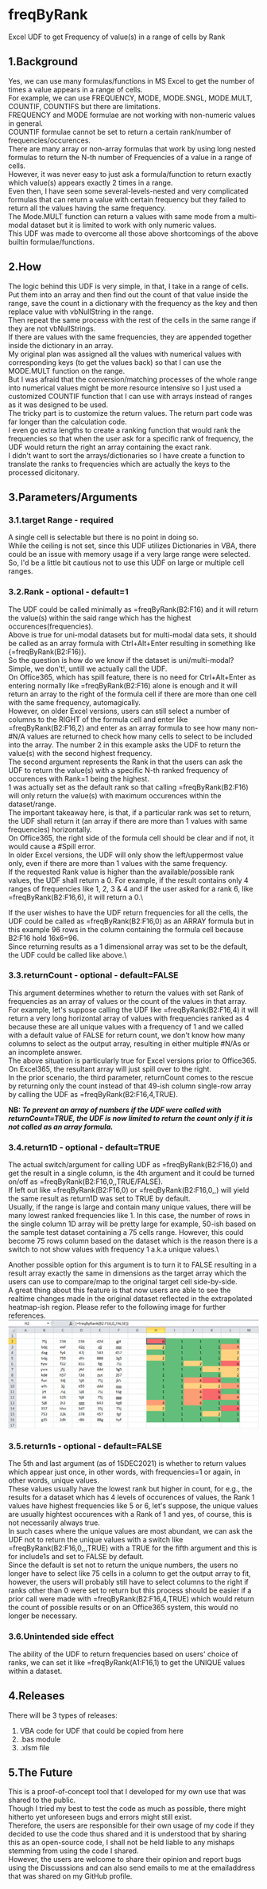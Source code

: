 # freqByRank
Excel UDF to get Frequency of value(s) in a range of cells by Rank

## 1.Background
Yes, we can use many formulas/functions in MS Excel to get the number of times a value appears in a range of cells.\
For example, we can use FREQUENCY, MODE, MODE.SNGL, MODE.MULT, COUNTIF, COUNTIFS but there are limitations.\
FREQUENCY and MODE formulae are not working with non-numeric values in general.\
COUNTIF formulae cannot be set to return a certain rank/number of frequencies/occurences.\
There are many array or non-array formulas that work by using long nested formulas to return the N-th number of Frequencies of a value in a range of cells.\
However, it was never easy to just ask a formula/function to return exactly which value(s) appears exactly 2 times in a range.\
Even then, I have seen some several-levels-nested and very complicated formulas that can return a value with certain frequency but they failed to return all the values having the same frequency.\
The Mode.MULT function can return a values with same mode from a multi-modal dataset but it is limited to work with only numeric values.\
This UDF was made to overcome all those above shortcomings of the above builtin formulae/functions.

## 2.How
The logic behind this UDF is very simple, in that, I take in a range of cells.\
Put them into an array and then find out the count of that value inside the range, save the count in a dictionary with the frequency as the key and then replace value with vbNullString in the range.\
Then repeat the same process with the rest of the cells in the same range if they are not vbNullStrings.\
If there are values with the same frequencies, they are appended together inside the dictionary in an array.\
My original plan was assigned all the values with numerical values with corresponding keys (to get the values back) so that I can use the MODE.MULT function on the range.\
But I was afraid that the conversion/matching processes of the whole range into numerical values might be more resource intensive so I just used a customized COUNTIF function that I can use with arrays instead of ranges as it was designed to be used.\
The tricky part is to customize the return values. The return part code was far longer than the calculation code.\
I even go extra lengths to create a ranking function that would rank the frequencies so that when the user ask for a specific rank of frequency, the UDF would return the right an array containing the exact rank.\
I didn't want to sort the arrays/dictionaries so I have create a function to translate the ranks to frequencies which are actually the keys to the processed dicitonary.

## 3.Parameters/Arguments
### 3.1.target Range - required
A single cell is selectable but there is no point in doing so.\
While the ceiling is not set, since this UDF utilizes Dictionaries in VBA, there could be an issue with memory usage if a very large range were selected.\
So, I'd be a little bit cautious not to use this UDF on large or multiple cell ranges.

### 3.2.Rank - optional - default=1
The UDF could be called minimally as =freqByRank(B2:F16) and it will return the value(s) within the said range which has the highest occurences(frequencies).\
Above is true for uni-modal datasets but for multi-modal data sets, it should be called as an array formula with Ctrl+Alt+Enter resulting in something like {=freqByRank(B2:F16)}.\
So the question is how do we know if the dataset is uni/multi-modal?\
Simple, we don't!, untill we actually call the UDF.\
On Office365, which has spill feature, there is no need for Ctrl+Alt+Enter as entering normally like =freqByRank(B2:F16) alone is enough and it will return an array to the right of the formula cell if there are more than one cell with the same frequency, automagically.\
However, on older Excel versions, users can still select a number of columns to the RIGHT of the formula cell and enter like =freqByRank(B2:F16,2) and enter as an array formula to see how many non-#N/A values are returned to check how many cells to select to be included into the array. The number 2 in this example asks the UDF to return the value(s) with the second highest frequency.\
The second argument represents the Rank in that the users can ask the UDF to return the value(s) with a specific N-th ranked frequency of occurences with Rank=1 being the highest.\
1 was actually set as the default rank so that calling =freqByRank(B2:F16) will only return the value(s) with maximum occurences within the dataset/range.\
The important takeaway here, is that, if a particular rank was set to return, the UDF shall return it (an array if there are more than 1 values with same frequencies) horizontally.\
On Office365, the right side of the formula cell should be clear and if not, it would cause a #Spill error.\
In older Excel versions, the UDF will only show the left/uppermost value only, even if there are more than 1 values with the same frequency.\
If the requested Rank value is higher than the available/possible rank values, the UDF shall return a 0. For example, if the result contains only 4 ranges of frequencies like 1, 2, 3 & 4 and if the user asked for a rank 6, like =freqByRank(B2:F16,6), it will return a 0.\

If the user wishes to have the UDF return frequencies for all the cells, the UDF could be called as =freqByRank(B2:F16,0) as an ARRAY formula but in this example 96 rows in the column containing the formula cell because B2:F16 hold 16x6=96.\
Since returning results as a 1 dimensional array was set to be the default, the UDF could be called like above.\

### 3.3.returnCount - optional - default=FALSE
This argument determines whether to return the values with set Rank of frequencies as an array of values or the count of the values in that array.\
For example, let's suppose calling the UDF like =freqByRank(B2:F16,4) it will return a very long horizontal array of values with frequencies ranked as 4 because these are all unique values with a frequency of 1 and we called with a default value of FALSE for return count, we don't know how many columns to select as the output array, resulting in either multiple #N/As or an incomplete answer.\
The above situation is particularly true for Excel versions prior to Office365. On Excel365, the resultant array will just spill over to the right.\
In the prior scenario, the third parameter, returnCount comes to the rescue by returning only the count instead of that 49-ish column single-row array by calling the UDF as =freqByRank(B2:F16,4,TRUE).

<b>NB: <i>To prevent an array of numbers if the UDF were called with returnCount=TRUE, the UDF is now limited to return the count only if it is not called as an array formula.</i></b>

### 3.4.return1D - optional - default=TRUE
The actual switch/argument for calling UDF as =freqByRank(B2:F16,0) and get the result in a single column, is the 4th argument and it could be turned on/off as =freqByRank(B2:F16,0,,TRUE/FALSE).\
If left out like =freqByRank(B2:F16,0) or =freqByRank(B2:F16,0,,) will yield the same result as return1D was set to TRUE by default.\
Usually, if the range is large and contain many unique values, there will be many lowest ranked frequencies like 1. In this case, the number of rows in the single column 1D array will be pretty large for example, 50-ish based on the sample test dataset containing a 75 cells range. However, this could become 75 rows column based on the dataset which is the reason there is a switch to not show values with frequency 1 a.k.a unique values.\

Another possible option for this argument is to turn it to FALSE resulting in a result array exactly the same in dimensions as the target array which the users can use to compare/map to the original target cell side-by-side.\
A great thing about this feature is that now users are able to see the realtime changes made in the original dataset reflected in the extrapolated heatmap-ish region. Please refer to the following image for further references.
![freqByRank](/images/freqByRank_ConditionalFormat.png)

### 3.5.return1s - optional - default=FALSE
The 5th and last argument (as of 15DEC2021) is whether to return values which appear just once, in other words, with frequencies=1 or again, in other words, unique values.\
These values usually have the lowest rank but higher in count, for e.g., the results for a dataset which has 4 levels of occurences of values, the Rank 1 values have highest frequencies like 5 or 6, let's suppose, the unique values are usually hightest occurences with a Rank of 1 and yes, of course, this is not necessarily always true.\
In such cases where the unique values are most abundant, we can ask the UDF not to return the unique values with a switch like =freqByRank(B2:F16,0,,,TRUE) with a TRUE for the fifth argument and this is for include1s and set to FALSE by default.\
Since the default is set not to return the unique numbers, the users no longer have to select like 75 cells in a column to get the output array to fit, however, the users will probably still have to select columns to the right if ranks other than 0 were set to return but this process should be easier if a prior call were made with =freqByRank(B2:F16,4,TRUE) which would return the count of possible results or on an Office365 system, this would no longer be necessary.

### 3.6.Unintended side effect
The ability of the UDF to return frequencies based on users' choice of ranks, we can set it like =freqByRank(A1:F16,1) to get the UNIQUE values within a dataset.

## 4.Releases
There will be 3 types of releases:
1. VBA code for UDF that could be copied from here
2. .bas module
3. .xlsm file

## 5.The Future
This is a proof-of-concept tool that I developed for my own use that was shared to the public.\
Though I tried my best to test the code as much as possible, there might hitherto yet unforeseen bugs and errors might still exist.\
Therefore, the users are responsible for their own usage of my code if they decided to use the code thus shared and it is understood that by sharing this as an open-source code, I shall not be held liable to any mishaps stemming from using the code I shared.\
However, the users are welcome to share their opinion and report bugs using the Discusssions and can also send emails to me at the emailaddress that was shared on my GitHub profile.
